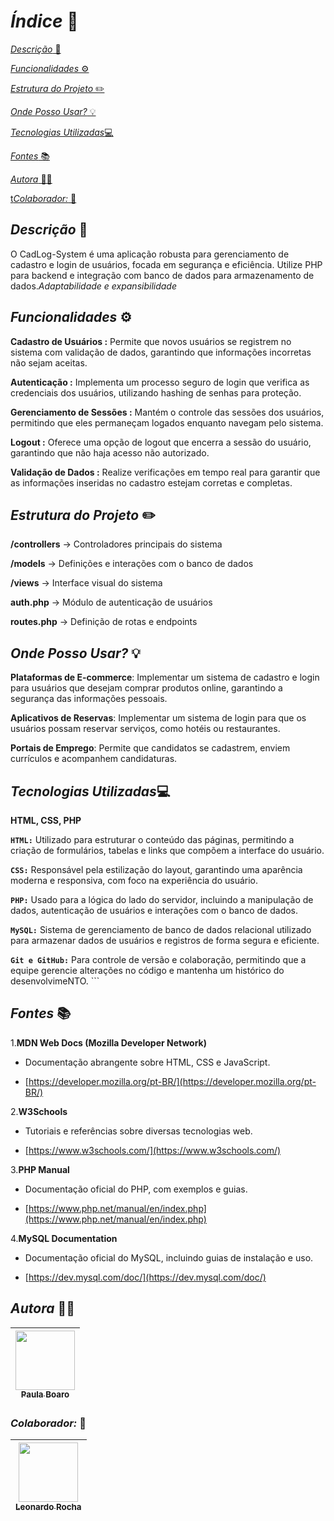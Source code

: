 # *Índice* 🔗

[*Descrição* 📝](https://github.com/paulaboaroo0103/CadLog-System?tab=readme-ov-file#descri%C3%A7%C3%A3o-)

[*Funcionalidades* ⚙️](https://github.com/paulaboaroo0103/CadLog-System?tab=readme-ov-file#funcionalidades-%EF%B8%8F)

[*Estrutura do Projeto* ✏️](https://github.com/paulaboaroo0103/CadLog-System?tab=readme-ov-file#estrutura-do-projeto-%EF%B8%8F)

[*Onde Posso Usar?* 💡](https://github.com/paulaboaroo0103/CadLog-System?tab=readme-ov-file#onde-posso-usar-)

[*Tecnologias Utilizadas*💻](https://github.com/paulaboaroo0103/CadLog-System?tab=readme-ov-file#tecnologias-utilizadas)

[*Fontes* 📚](https://github.com/paulaboaroo0103/CadLog-System?tab=readme-ov-file#fontes-)

[*Autora* 👩🏽](https://github.com/paulaboaroo0103/CadLog-System?tab=readme-ov-file#autora-)

[t*Colaborador:* 👥 ](https://github.com/paulaboaroo0103/CadLog-System?tab=readme-ov-file#colaborador-)

## *Descrição* 📝
O CadLog-System é uma aplicação robusta para gerenciamento de cadastro e login de usuários, focada em segurança e eficiência. Utilize PHP para backend e integração com banco de dados para armazenamento de dados.*Adaptabilidade e expansibilidade*

## *Funcionalidades* ⚙️

**Cadastro de Usuários :** Permite que novos usuários se registrem no sistema com validação de dados, garantindo que informações incorretas não sejam aceitas.

**Autenticação :**  Implementa um processo seguro de login que verifica as credenciais dos usuários, utilizando hashing de senhas para proteção.

**Gerenciamento de Sessões :**  Mantém o controle das sessões dos usuários, permitindo que eles permaneçam logados enquanto navegam pelo sistema.

**Logout :**  Oferece uma opção de logout que encerra a sessão do usuário, garantindo que não haja acesso não autorizado.

**Validação de Dados :**  Realize verificações em tempo real para garantir que as informações inseridas no cadastro estejam corretas e completas.

## *Estrutura do Projeto* ✏️


**/controllers**    -> Controladores principais do sistema

**/models**         -> Definições e interações com o banco de dados

**/views**          -> Interface visual do sistema

**auth.php**        -> Módulo de autenticação de usuários

**routes.php**      -> Definição de rotas e endpoints


## *Onde Posso Usar?* 💡
 
 **Plataformas de E-commerce**: Implementar um sistema de cadastro e login para usuários que desejam comprar produtos online, garantindo a segurança das informações pessoais.

 **Aplicativos de Reservas**: Implementar um sistema de login para que os usuários possam reservar serviços, como hotéis ou restaurantes.

 **Portais de Emprego**: Permite que candidatos se cadastrem, enviem currículos e acompanhem candidaturas.

 <!-- ENTRE OUTROS -->

 ## *Tecnologias Utilizadas*💻
 **HTML, CSS, PHP**


 **```HTML:```** Utilizado para estruturar o conteúdo das páginas, permitindo a criação de formulários, tabelas e links que compõem a interface do usuário.

**```CSS:```** Responsável pela estilização do layout, garantindo uma aparência moderna e responsiva, com foco na experiência do usuário.

**```PHP:```** Usado para a lógica do lado do servidor, incluindo a manipulação de dados, autenticação de usuários e interações com o banco de dados.

**```MySQL:```** Sistema de gerenciamento de banco de dados relacional utilizado para armazenar dados de usuários e registros de forma segura e eficiente.

**```Git e GitHub:```** Para controle de versão e colaboração, permitindo que a equipe gerencie alterações no código e mantenha um histórico do desenvolvimeNTO. ``` 

## *Fontes* 📚

1.**MDN Web Docs (Mozilla Developer Network)**

* Documentação abrangente sobre HTML, CSS e JavaScript.

* [https://developer.mozilla.org/pt-BR/](https://developer.mozilla.org/pt-BR/)

2.**W3Schools**

* Tutoriais e referências sobre diversas tecnologias web.

* [https://www.w3schools.com/](https://www.w3schools.com/)

3.**PHP Manual**

* Documentação oficial do PHP, com exemplos e guias.

* [https://www.php.net/manual/en/index.php](https://www.php.net/manual/en/index.php)

4.**MySQL Documentation**

* Documentação oficial do MySQL, incluindo guias de instalação e uso.

* [https://dev.mysql.com/doc/](https://dev.mysql.com/doc/)


## *Autora* 👩🏽
| [<img loading="lazy" src="https://user-images.githubusercontent.com/127847275/272244520-740a7042-aefd-42c6-ad38-536121527e4b.png" width=95><br><sub>Paula Boaro</sub>](https://github.com/paulaboaroo0103) 
| :---: |

### *Colaborador:* 👥 
|  [<img loading="lazy" src="https://user-images.githubusercontent.com/86802310/268408790-48baaee3-ce37-4ad6-9348-ecb738990343.png" width=95><br><sub>Leonardo Rocha </sub>](https://github.com/leonardorochamarista)
| :---: |